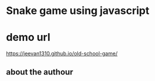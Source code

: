# Snake game using javascript

# demo url 

https://jeevan1310.github.io/old-school-game/

## about the authour